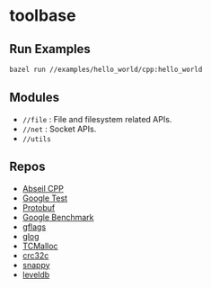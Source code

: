 # toolbase

## Run Examples

```sh
bazel run //examples/hello_world/cpp:hello_world
```

## Modules

* `//file` : File and filesystem related APIs.
* `//net` : Socket APIs.
* `//utils`

## Repos

* [Abseil CPP](https://github.com/abseil/abseil-cpp)
* [Google Test](https://github.com/google/googletest)
* [Protobuf](https://github.com/protocolbuffers/protobuf)
* [Google Benchmark](https://github.com/google/benchmark)
* [gflags](https://github.com/gflags/gflags)
* [glog](https://github.com/google/glog)
* [TCMalloc](https://github.com/google/tcmalloc)
* [crc32c](https://github.com/google/crc32c)
* [snappy](https://github.com/google/snappy)
* [leveldb](https://github.com/google/leveldb)
